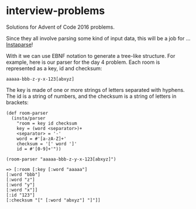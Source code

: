 # interview-problems

Solutions for Advent of Code 2016 problems.

Since they all involve parsing some kind of input data, this will be a job for ... [Instaparse](https://github.com/Engelberg/instaparse)!

With it we can use EBNF notation to generate a tree-like structure. For example, here is our parser for the day 4 problem.
Each room is represented as a key, id and checksum:

    aaaaa-bbb-z-y-x-123[abxyz]

The key is made of one or more strings of letters separated with hyphens.
The id is a string of numbers, and the checksum is a string of letters in brackets:
  
    (def room-parser
      (insta/parser
        "room = key id checksum
        key = (word <separator>)+
        <separator> = '-'
        word = #'[a-zA-Z]+'
        checksum = '[' word ']'
        id = #'[0-9]+'"))

    (room-parser "aaaaa-bbb-z-y-x-123[abxyz]")
  
    => [:room [:key [:word "aaaaa"]
    [:word "bbb"]
    [:word "z"]
    [:word "y"]
    [:word "x"]]
    [:id "123"]
    [:checksum "[" [:word "abxyz"] "]"]]
